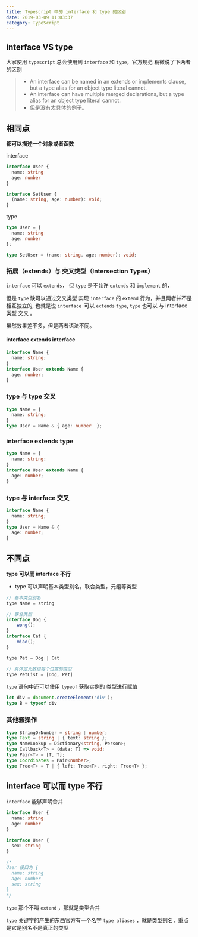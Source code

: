 ```yaml
---
title: Typescript 中的 interface 和 type 的区别
date: 2019-03-09 11:03:37
category: TypeScript
---
```


## interface VS type

大家使用 `typescript` 总会使用到 `interface` 和 `type`，官方规范 稍微说了下两者的区别

> - An interface can be named in an extends or implements clause, but a type alias for an object type literal cannot.
> - An interface can have multiple merged declarations, but a type alias for an object type literal cannot.
> - 但是没有太具体的例子。


## 相同点

**都可以描述一个对象或者函数**

interface

```ts
interface User {
  name: string
  age: number
}

interface SetUser {
  (name: string, age: number): void;
}
```

type

```ts
type User = {
  name: string
  age: number
};

type SetUser = (name: string, age: number): void;
```

### 拓展（extends）与 交叉类型（Intersection Types）

`interface` 可以 `extends`， 但 `type` 是不允许 `extends` 和 `implement` 的，

但是 `type` 缺可以通过交叉类型 实现 `interface` 的 `extend` 行为，并且两者并不是相互独立的, 也就是说 `interface `可以 `extends` `type`, `type` 也可以 与 interface 类型 交叉 。

虽然效果差不多，但是两者语法不同。

#### interface extends interface

```ts
interface Name { 
  name: string; 
}
interface User extends Name { 
  age: number; 
}
```

### type 与 type 交叉

```ts
type Name = { 
  name: string; 
}
type User = Name & { age: number  };
```

### interface extends type

```ts
type Name = {
  name: string; 
}
interface User extends Name { 
  age: number; 
}
```

### type 与 interface 交叉

```ts
interface Name { 
  name: string; 
}
type User = Name & { 
  age: number; 
}
```

## 不同点

**type 可以而 interface 不行**

- type 可以声明基本类型别名，联合类型，元组等类型

```js
// 基本类型别名
type Name = string

// 联合类型
interface Dog {
    wong();
}
interface Cat {
    miao();
}

type Pet = Dog | Cat

// 具体定义数组每个位置的类型
type PetList = [Dog, Pet]
```

`type` 语句中还可以使用 `typeof` 获取实例的 类型进行赋值

```ts
let div = document.createElement('div');
type B = typeof div
```

### 其他骚操作

```ts
type StringOrNumber = string | number;  
type Text = string | { text: string };  
type NameLookup = Dictionary<string, Person>;  
type Callback<T> = (data: T) => void;  
type Pair<T> = [T, T];  
type Coordinates = Pair<number>;  
type Tree<T> = T | { left: Tree<T>, right: Tree<T> };
```

## interface 可以而 type 不行

`interface` 能够声明合并

```ts
interface User {
  name: string
  age: number
}

interface User {
  sex: string
}

/*
User 接口为 {
  name: string
  age: number
  sex: string 
}
*/
```

`type` 那个不叫 `extend` ，那就是类型合并

`type` 关键字的产生的东西官方有一个名字 `type aliases` ，就是类型别名，重点是它是别名不是真正的类型
